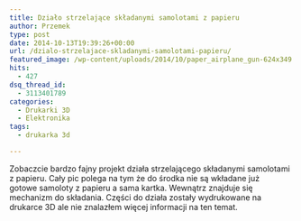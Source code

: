 ```yaml
---
title: Działo strzelające składanymi samolotami z papieru
author: Przemek
type: post
date: 2014-10-13T19:39:26+00:00
url: /dzialo-strzelajace-skladanymi-samolotami-papieru/
featured_image: /wp-content/uploads/2014/10/paper_airplane_gun-624x349.jpg
hits:
  - 427
dsq_thread_id:
  - 3113401789
categories:
  - Drukarki 3D
  - Elektronika
tags:
  - drukarka 3d

---
```

Zobaczcie bardzo fajny projekt działa strzelającego składanymi samolotami z papieru. Cały pic polega na tym że do środka nie są wkładane już gotowe samoloty z papieru a sama kartka. Wewnątrz znajduje się mechanizm do składania. Części do działa zostały wydrukowane na drukarce 3D ale nie znalazłem więcej informacji na ten temat.

<!--more-->